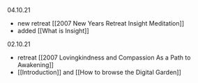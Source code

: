 04.10.21 
- new retreat [[2007 New Years Retreat Insight Meditation]]
- added [[What is Insight]]

02.10.21 
- retreat [[2007 Lovingkindness and Compassion As a Path to Awakening]]
- [[Introduction]] and [[How to browse the Digital Garden]]

